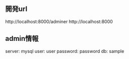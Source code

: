 ## 開発url
http://localhost:8000/adminer
http://localhost:8000

## admin情報
server: mysql
user: user
password: password
db: sample
